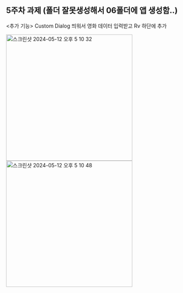 5주차 과제 (폴더 잘못생성해서 06폴더에 앱 생성함..)
------

<추가 기능> Custom Dialog 띄워서 영화 데이터 입력받고 Rv 하단에 추가

<img width="344" alt="스크린샷 2024-05-12 오후 5 10 32" src="https://github.com/DEPthes/3rd-Android-BeomJoon/assets/37996727/b559f24c-54d2-4dfa-b563-cfff9607a6ad">

<img width="344" alt="스크린샷 2024-05-12 오후 5 10 48" src="https://github.com/DEPthes/3rd-Android-BeomJoon/assets/37996727/bed47e1c-9ad7-4ad8-a509-27a4e3e6db31">

